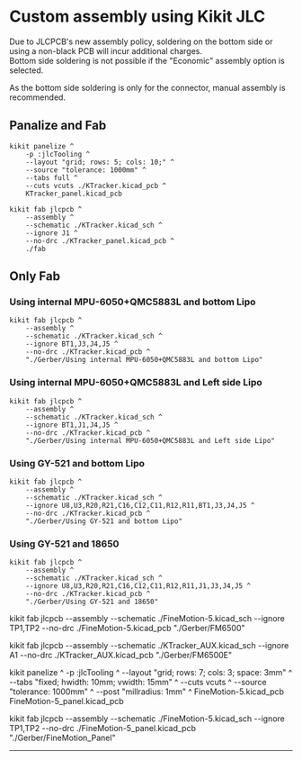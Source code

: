 # Custom assembly using Kikit JLC

Due to JLCPCB's new assembly policy, soldering on the bottom side or using a non-black PCB will incur additional charges.   
Bottom side soldering is not possible if the "Economic" assembly option is selected.   
   
   
As the bottom side soldering is only for the connector, manual assembly is recommended.   

## Panalize and Fab
```batch
kikit panelize ^
    -p :jlcTooling ^
    --layout "grid; rows: 5; cols: 10;" ^
    --source "tolerance: 1000mm" ^
    --tabs full ^
    --cuts vcuts ./KTracker.kicad_pcb ^
    KTracker_panel.kicad_pcb

kikit fab jlcpcb ^
    --assembly ^
    --schematic ./KTracker.kicad_sch ^
    --ignore J1 ^
    --no-drc ./KTracker_panel.kicad_pcb ^
    ./fab
```

## Only Fab

### Using internal MPU-6050+QMC5883L and bottom Lipo
```batch
kikit fab jlcpcb ^
    --assembly ^
    --schematic ./KTracker.kicad_sch ^
    --ignore BT1,J3,J4,J5 ^
    --no-drc ./KTracker.kicad_pcb ^
    "./Gerber/Using internal MPU-6050+QMC5883L and bottom Lipo"
```
### Using internal MPU-6050+QMC5883L and Left side Lipo
```batch
kikit fab jlcpcb ^
    --assembly ^
    --schematic ./KTracker.kicad_sch ^
    --ignore BT1,J1,J4,J5 ^
    --no-drc ./KTracker.kicad_pcb ^
    "./Gerber/Using internal MPU-6050+QMC5883L and Left side Lipo"
```

### Using GY-521 and bottom Lipo
```batch
kikit fab jlcpcb ^
    --assembly ^
    --schematic ./KTracker.kicad_sch ^
    --ignore U8,U3,R20,R21,C16,C12,C11,R12,R11,BT1,J3,J4,J5 ^
    --no-drc ./KTracker.kicad_pcb ^
    "./Gerber/Using GY-521 and bottom Lipo"

```

### Using GY-521 and 18650
```batch
kikit fab jlcpcb ^
    --assembly ^
    --schematic ./KTracker.kicad_sch ^
    --ignore U8,U3,R20,R21,C16,C12,C11,R12,R11,J1,J3,J4,J5 ^
    --no-drc ./KTracker.kicad_pcb ^
    "./Gerber/Using GY-521 and 18650"

```

kikit fab jlcpcb --assembly --schematic ./FineMotion-5.kicad_sch --ignore TP1,TP2 --no-drc ./FineMotion-5.kicad_pcb "./Gerber/FM6500"

kikit fab jlcpcb --assembly --schematic ./KTracker_AUX.kicad_sch  --ignore A1 --no-drc ./KTracker_AUX.kicad_pcb "./Gerber/FM6500E"


kikit panelize ^
    -p :jlcTooling ^
    --layout "grid; rows: 7; cols: 3; space: 3mm" ^
    --tabs "fixed; hwidth: 10mm; vwidth: 15mm" ^
    --cuts vcuts ^
    --source "tolerance: 1000mm" ^
    --post "millradius: 1mm" ^
    FineMotion-5.kicad_pcb FineMotion-5_panel.kicad_pcb


kikit fab jlcpcb --assembly --schematic ./FineMotion-5.kicad_sch --ignore TP1,TP2 --no-drc ./FineMotion-5_panel.kicad_pcb "./Gerber/FineMotion_Panel"

---


